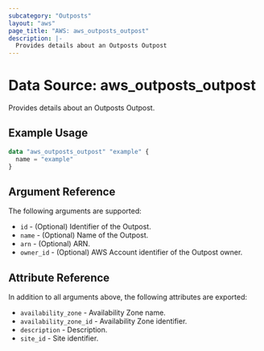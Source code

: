 ```yaml
---
subcategory: "Outposts"
layout: "aws"
page_title: "AWS: aws_outposts_outpost"
description: |-
  Provides details about an Outposts Outpost
---
```


# Data Source: aws_outposts_outpost

Provides details about an Outposts Outpost.

## Example Usage

```terraform
data "aws_outposts_outpost" "example" {
  name = "example"
}
```

## Argument Reference

The following arguments are supported:

* `id` - (Optional) Identifier of the Outpost.
* `name` - (Optional) Name of the Outpost.
* `arn` - (Optional) ARN.
* `owner_id` - (Optional) AWS Account identifier of the Outpost owner.

## Attribute Reference

In addition to all arguments above, the following attributes are exported:

* `availability_zone` - Availability Zone name.
* `availability_zone_id` - Availability Zone identifier.
* `description` - Description.
* `site_id` - Site identifier.

